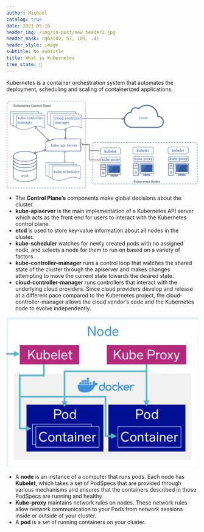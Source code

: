 ```yaml
---
author: Michael
catalog: true
date: 2021-05-16
header_img: /img/in-post/new_header2.jpg
header_mask: rgba(40, 57, 101, .4)
header_style: image
subtitle: No subtitle
title: What is Kubernetes
tree_state: 🌱
---
```


Kubernetes is a container orchestration system that automates the deployment, scheduling and scaling of containerized applications.

![monolithic](../search_pics/Kubernetes/Kubernetes_Diagram.png)

- The **Control Plane’s** components make global decisions about the cluster.
- **kube-apiserver** is the main implementation of a Kubernetes API server which acts as the front end for users to interact with the Kubernetes control plane.
- **etcd** is used to store key-value information about all nodes in the cluster.
- **kube-scheduler** watches for newly created pods with no assigned node, and selects a node for them to run on based on a variety of factors.
- **kube-controller-manager** runs a control loop that watches the shared state of the cluster through the apiserver and makes changes attempting to move the current state towards the desired state.
- **cloud-controller-manager** runs controllers that interact with the underlying cloud providers. Since cloud providers develop and release at a different pace compared to the Kubernetes project, the cloud-controller-manager allows the cloud vendor’s code and the Kubernetes code to evolve independently.

![monolithic](../search_pics/Kubernetes/Kubernetes_Node.png)

- A **node** is an instance of a computer that runs pods. Each node has **Kubelet**, which takes a set of PodSpecs that are provided through various mechanisms and ensures that the containers described in those PodSpecs are running and healthy.
- **Kube-proxy** maintains network rules on nodes. These network rules allow network communication to your Pods from network sessions inside or outside of your cluster.
- A **pod** is a set of running containers on your cluster.